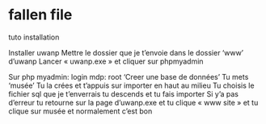 # fallen file

tuto installation

Installer uwanp
Mettre le dossier que je t’envoie dans le dossier ‘www’ d’uwanp
Lancer « uwanp.exe » et cliquer sur phpmyadmin

Sur php myadmin: 
login mdp: root
‘Creer une base de données’
Tu mets ‘musée’
Tu la crées et t’appuis sur importer en haut au milieu
Tu choisis le fichier sql que je t’enverrais tu descends et tu fais importer
Si y’a pas d’erreur tu retourne sur la page d’uwanp.exe et tu clique « www site » et tu clique sur musée et normalement c’est bon
